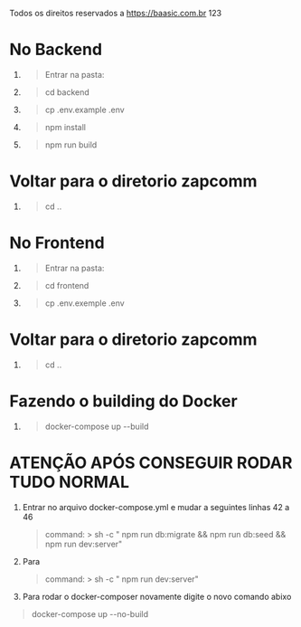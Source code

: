 Todos os direitos reservados a https://baasic.com.br
123
# No Backend
1. > Entrar na pasta:
2. > cd backend
3. > cp .env.example .env
3. > npm install
4. > npm run build


# Voltar para  o diretorio zapcomm
1. > cd ..

# No Frontend
1. > Entrar na pasta:
2. > cd frontend
3. > cp .env.exemple .env


# Voltar para  o diretorio zapcomm
1. > cd ..

# Fazendo o building do Docker
1. > docker-compose up --build

# ATENÇÃO APÓS CONSEGUIR RODAR TUDO NORMAL
1. Entrar no arquivo docker-compose.yml e mudar a seguintes linhas 42 a 46
    > command: >
    >  sh -c "
    >  npm run db:migrate &&
    >  npm run db:seed &&
    >  npm run dev:server"

2. Para
    > command: >
    >  sh -c "
    >  npm run dev:server"


3. Para rodar o docker-composer novamente digite o novo comando abixo
> docker-compose up --no-build